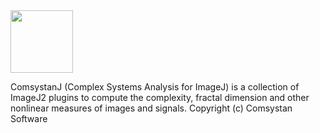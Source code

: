 <!-- ![Image](commons/src/main/resources/images/comsystan-logo.png)-->
<img src="commons/src/main/resources/images/comsystan-logo-grey-64x64.png" width=100 height=100/>

ComsystanJ (Complex Systems Analysis for ImageJ) is a collection of ImageJ2 plugins to compute the complexity, fractal dimension and other nonlinear measures of images and signals.
Copyright (c) Comsystan Software
